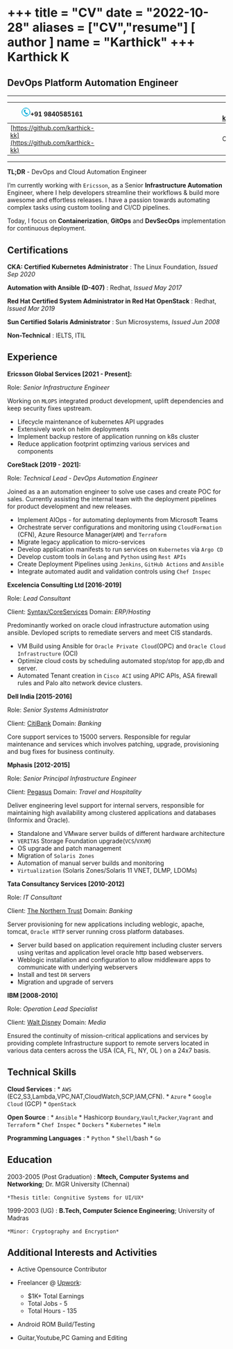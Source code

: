 +++
title = "CV"
date = "2022-10-28"
aliases = ["CV","resume"]
[ author ]
  name = "Karthick"
+++
Karthick K
============
DevOps Platform Automation Engineer
-----------------------------------
-------------------     ----------------------------
![image](https://raw.githubusercontent.com/karthick-kk/karthick-kk-hugo/main/images/phone-icon.gif#floatleft)+91 9840585161|<span>&nbsp;&nbsp;&nbsp;&nbsp;&nbsp;&nbsp;&nbsp;&nbsp;&nbsp;&nbsp;&nbsp;&nbsp;&nbsp;&nbsp;&nbsp;&nbsp;&nbsp;&nbsp;&nbsp;&nbsp;&nbsp;&nbsp;&nbsp;&nbsp;&nbsp;&nbsp;&nbsp;&nbsp;&nbsp;&nbsp;&nbsp;&nbsp;&nbsp;&nbsp;&nbsp;&nbsp;&nbsp;&nbsp;&nbsp;&nbsp;&nbsp;&nbsp;&nbsp;&nbsp;&nbsp;&nbsp;&nbsp;&nbsp;&nbsp;&nbsp;&nbsp;&nbsp;&nbsp;&nbsp;&nbsp;&nbsp;&nbsp;&nbsp;&nbsp;&nbsp;&nbsp;&nbsp;&nbsp;&nbsp;&nbsp;&nbsp;&nbsp;&nbsp;&nbsp;&nbsp;&nbsp;</span>|![image](https://raw.githubusercontent.com/karthick-kk/karthick-kk-hugo/main/images/email-icon.gif#floatleft) [karthick.kk@hotmail.com](mailto:karthick.kk@hotmail.com)
--|--|--
[https://github.com/karthick-kk](https://github.com/karthick-kk)|<span>&nbsp;&nbsp;</span>  |Chennai
-------------------     ----------------------------

**TL;DR** - DevOps and Cloud Automation Engineer

I’m currently working with `Ericsson`, as a Senior **Infrastructure Automation** Engineer, where I help developers streamline their workflows & build more awesome and effortless releases. I have a passion towards automating complex tasks using custom tooling and CI/CD pipelines. 

Today, I focus on **Containerization**, **GitOps** and **DevSecOps** implementation for continuous deployment.


Certifications
--------------

**CKA: Certified Kubernetes Administrator**
:   The Linux Foundation, *Issued Sep 2020*

**Automation with Ansible (D-407)**
:   Redhat, *Issued May 2017*

**Red Hat Certified System Administrator in Red Hat OpenStack**
:   Redhat, *Issued Mar 2019*

**Sun Certified Solaris Administrator**
:   Sun Microsystems, *Issued Jun 2008*

**Non-Technical**
:   IELTS, ITIL

Experience
----------

**Ericsson Global Services [2021 - Present]:**

Role: *Senior Infrastructure Engineer*

Working on `MLOPS` integrated product development, uplift dependencies and keep security fixes upstream. 
- Lifecycle maintenance of kubernetes API upgrades
- Extensively work on helm deployments
- Implement backup restore of application running on k8s cluster
- Reduce application footprint optimzing various services and components 

**CoreStack [2019 - 2021]:**

Role: *Technical Lead - DevOps Automation Engineer*

Joined as a an automation engineer to solve use cases and create POC for sales. Currently assisting the internal team with the deployment pipelines for product development and new releases.
* Implement AIOps - for automating deployments from Microsoft Teams
* Orchestrate server configurations and monitoring using `CloudFormation` (CFN), Azure Resource Manager(`ARM`) and `Terraform`
* Migrate legacy application to micro-services
* Develop application manifests to run services on `Kubernetes` via `Argo CD`
* Develop custom tools in `Golang` and `Python` using `Rest APIs`
* Create Deployment Pipelines using `Jenkins`, `GitHub Actions` and `Ansible`
* Integrate automated audit and validation controls using `Chef Inspec`

**Excelencia Consulting Ltd [2016-2019]**

Role: *Lead Consultant*

Client: [Syntax/CoreServices](https://syntax.com) Domain: *ERP/Hosting*

Predominantly worked on oracle cloud infrastructure automation using ansible. Devloped scripts to remediate servers and meet CIS standards.
* VM Build using Ansible for `Oracle Private Cloud`(OPC) and `Oracle Cloud Infrastructure` (OCI)
* Optimize cloud costs by scheduling automated stop/stop for app,db and server.
* Automated Tenant creation in `Cisco ACI` using APIC APIs, ASA firewall rules and Palo alto network device clusters.

**Dell India [2015-2016]**

Role: *Senior Systems Administrator*

Client: [CitiBank](https://citigroup.com) Domain: *Banking*

Core support services to 15000 servers. Responsible for regular maintenance and services which involves patching, upgrade, provisioning and bug fixes for business continuity.

**Mphasis [2012-2015]**

Role: *Senior Principal Infrastructure Engineer*

Client: [Pegasus](https://pegs.com) Domain: *Travel and Hospitality*

Deliver engineering level support for internal servers, responsible for maintaining high availability among clustered applications and databases (Informix and Oracle).
* Standalone and VMware server builds of different hardware architecture
* `VERITAS` Storage Foundation upgrade(`VCS`/`VXVM`)
* OS upgrade and patch management
* Migration of `Solaris Zones`
* Automation of manual server builds and monitoring
* `Virtualization` (Solaris Zones/Solaris 11 VNET, DLMP, LDOMs)

**Tata Consultancy Services [2010-2012]**

Role: *IT Consultant*

Client: [The Northern Trust](https://northerntrust.com) Domain: *Banking*

Server provisioning for new applications including weblogic, apache, tomcat, `Oracle HTTP` server running cross platform databases.
* Server build based on application requirement including cluster servers using veritas and application level oracle http based webservers.
* Weblogic installation and configuration to allow middleware apps to communicate with underlying webservers
* Install and test `DR` servers
* Migration and upgrade of servers

**IBM [2008-2010]**

Role: *Operation Lead Specialist*

Client: [Walt Disney](https://thewaltdisneycompany.com) Domain: *Media*

Ensured the continuity of mission-critical applications and services by providing complete Infrastructure support to remote servers located in various data centers across the USA (CA, FL, NY, OL ) on a 24x7 basis.


Technical Skills
----------------

**Cloud Services**
:   * `AWS` (EC2,S3,Lambda,VPC,NAT,CloudWatch,SCP,IAM,CFN).
    * `Azure`
    * `Google Cloud` (GCP)
    * `OpenStack`

**Open Source**
:   * `Ansible`
    * Hashicorp `Boundary`,`Vault`,`Packer`,`Vagrant` and `Terraform`
    * `Chef Inspec`
    * `Dockers`
    * `Kubernetes`
    * `Helm`

**Programming Languages**
:   * `Python`
    * `Shell`/bash
    * `Go`


Education
---------

2003-2005 (Post Graduation)
:   **Mtech, Computer Systems and Networking**; Dr. MGR University (Chennai)

    *Thesis title: Congnitive Systems for UI/UX*

1999-2003 (UG)
:   **B.Tech, Computer Science Engineering**; University of
    Madras

    *Minor: Cryptography and Encryption*


Additional Interests and Activities
----------------------------------------
* Active Opensource Contributor 

* Freelancer @ [Upwork](https://www.upwork.com/freelancers/~01797a2c9c32d93331):
     * $1K+ Total Earnings
     * Total Jobs - 5
     * Total Hours - 135

* Android ROM Build/Testing

* Guitar,Youtube,PC Gaming and Editing
